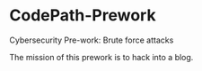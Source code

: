 # CodePath-Prework

Cybersecurity Pre-work: Brute force attacks

The mission of this prework is to hack into a blog.
